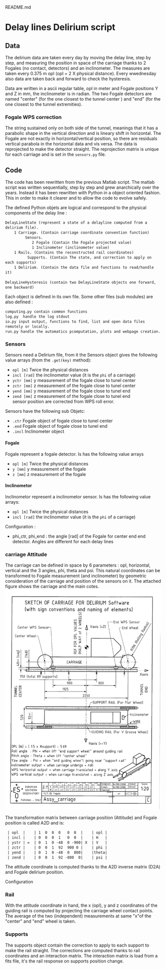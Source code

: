README.md

# Delay lines Delirium script

## Data 
The delirium data are taken every day by moving the delay line, step by step, and measuring the position in space of the carriage thanks to 2 Fogales (no contact, detectors) and an inclinometer. The measures are taken every 0.375 m opl (opl = 2 X physical distance). Every wwednesday also data are taken back and forward to check the hysteresis.

Data are written in a ascii regular table, opl  in meter and Fogale positions Y and Z in mm, the inclinometer is in radian. The two Fogale detectors are named "center" (for the one closest to the tunnel center ) and "end" (for the one closest to the tunnel extremities). 

### Fogale WPS correction 

The string sustained only on both side of the tunnel, meanings that it has a parabolic shape in the vertical direction and is lineary shift in horizontal. The Fogale are not exactly in horizontal/vertical position, so there are residuals vertical parabola in the horizontal data and vis versa. The data is reprojected to make the detector straight. The reprojection matrix is unique for each carriage and is set in the `sensors.py` file. 

## Code

The code has been rewritten from the previous Matlab script. The matlab script was written sequentially, step by step and grew anarchically over the years.  Instead it has been rewritten with Python in a object oriented fashion. This in order to make it clearer and to allow the code to evolve safely. 

The defined Python objets are logical and correspond to the physical components of the delay line :

    DelayLineState (represent a state of a delayline computed from a delirium file). 
        1 Carriage. (Contain carriage coordinate convention function)
             Sensors. 
                2 Fogale (Contain the Fogale projected value)
                1 Inclinometer (inclinometer value)
        1 Rails. (Contains the reconstructed rail coordinates)
              Supports. (Contain The state, and correction to apply on each supports)
        1 Delirium. (Contain the data file and functions to read/handle it)

    DelayLineHysteresis (contain two DelayLineState objects one forward, one backward)


Each object is defined in its own file. Some other files (sub modules) are also defined :

    computing.py contain common functions 
    log.py  handle the log stdout 
    io.py input output, functions to find, list and open data files remotely or locally.
    run.py handle the automatics pcomputation, plots and webpage creation.


### Sensors

Sensors need a Delirium file, from it the Sensors object gives the following value arrays (from the `.get(key)` method):
- `opl [m]` Twice the physical distances
- `incl [rad]`  the inclinometor value (it is the `phi` of a carriage) 
- `yctr [mm]` y measurement of the fogale close to tunel center
- `zctr [mm]` z measurement of the fogale close to tunel center 
- `yend [mm]` y measurement of the fogale close to tunel end 
- `zend [mm]` z measurement of the fogale close to tunel end  
sensor position are corrected from WPS roll error. 

Sensors have the following sub Objetc:
- `.ctr` Fogale object of fogale close to tunel center
- `.end` Fogale object of fogale close to tunel end
- `.incl` Inclinometer object 

#### Fogale 
Fogale represent a fogale detector. Is has the following value arrays
- `opl [m]` Twice the physical distances
- `y [mm]` y measurement of the fogale
- `z [mm]` z measurement of the fogale 
#### Inclinometor
Inclinometor represent a inclinometor sensor.  Is has the following value arrays:
- `opl [m]` Twice the physical distances
- `incl [rad]`  the inclinometor value (it is the `phi` of a carriage) 



Configuration :
- phi_ctr, phi_end : the angle [rad] of the Fogale for center end end detector. Angles are different for each delay lines 


 
### carriage Attitude 

The carriage can be defined in space by 6 parameters : opl, horizontal, vertical and the 3 angles, phi, theta and psi. This natural coordinates can be transformed to Fogale measurement (and inclinometer) by geometric consideration of the carriage and position of the sensors on it. 
The attached figure shows the carriage and the main cotes. 
![Delirium_carriage](Delirium_carriage.jpg)

The transformation matrix between carriage position (Attitude) and Fogale position is called A2D and is:

     | opl  |    | 1  0  0  0   0  0  |    | opl |
     | incl |    | 0  0  0  1   0  0  |    | H   |
     | ystr | =  | 0  1  0 -48  0 -900| X  | V   |
     | zctr |    | 0  0  1  92  900 0 |    | phi | 
     | yend |    | 0  1  0 -48  0  800|    |theta|  
     | zend |    | 0  0  1  92 -800  0|    | psi |

The attitude coordinate is computed thanks to the A2D inverse matrix (D2A) and Fogale delirium position.

Configuration


### Rail

With the attitude coordinate in hand, the x (opl), y and z coordinates of the guiding rail is computed by projecting the carriage wheel contact points. The average of the two (independent) measurements at same "x"of the "center" and "end" wheel is taken. 

### Supports 

The supports object contain the correction to apply to each support to make the rail straight. The corrections are computed thanks to rail coordinates and an interaction matrix. The interaction matrix is load from a fits file, it's the rail response  on supports position change. 





    

